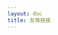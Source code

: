 ```yaml
---
layout: doc
title: 友情链接
---
```


<script setup>
import { defineAsyncComponent } from 'vue'
const Friend = defineAsyncComponent(() => 
  import('./.vitepress/theme/components/Friends.vue')
)
</script>

<ClientOnly>
  <Friend />
</ClientOnly>